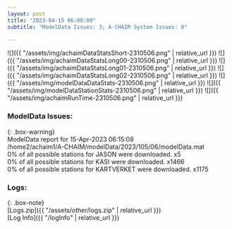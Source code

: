 ```yaml
---
layout: post
title: "2023-04-15 06:00:00"
subtitle: "ModelData Issues: 3; A-CHAIM System Issues: 0"

---
```


![]({{ "/assets/img/achaimDataStatsShort-2310506.png" | relative_url }})
![]({{ "/assets/img/achaimDataStatsLong00-2310506.png" | relative_url }})
![]({{ "/assets/img/achaimDataStatsLong01-2310506.png" | relative_url }})
![]({{ "/assets/img/achaimDataStatsLong02-2310506.png" | relative_url }})
![]({{ "/assets/img/modelDataDataStats-2310506.png" | relative_url }})
![]({{ "/assets/img/modelDataStationStats-2310506.png" | relative_url }})
![]({{ "/assets/img/achaimRunTime-2310506.png" | relative_url }})


### ModelData Issues:  
  
{: .box-warning}  
 ModelData report for 15-Apr-2023 06:15:08   
 /home2/achaim1/A-CHAIM/modelData/2023/105/06/modelData.mat   
 0% of all possible stations for JASON were downloaded. x5   
 0% of all possible stations for KASI were downloaded. x1466   
 0% of all possible stations for KARTVERKET were downloaded. x1175   
  


### Logs:  
  
{: .box-note}  
[Logs.zip]({{ "/assets/other/logs.zip" | relative_url }})  
[Log Info]({{ "/logInfo" | relative_url }})  
